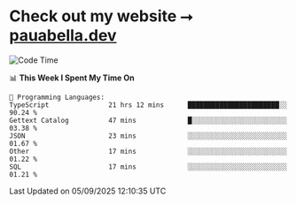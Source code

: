 # Check out my website ⭢ [pauabella.dev](https://pauabella.dev)

<!--START_SECTION:waka-->
![Code Time](http://img.shields.io/badge/Code%20Time-4%2C758%20hrs%2043%20mins-blue)

📊 **This Week I Spent My Time On** 

```text
💬 Programming Languages: 
TypeScript               21 hrs 12 mins      ███████████████████████░░   90.24 % 
Gettext Catalog          47 mins             █░░░░░░░░░░░░░░░░░░░░░░░░   03.38 % 
JSON                     23 mins             ░░░░░░░░░░░░░░░░░░░░░░░░░   01.67 % 
Other                    17 mins             ░░░░░░░░░░░░░░░░░░░░░░░░░   01.22 % 
SQL                      17 mins             ░░░░░░░░░░░░░░░░░░░░░░░░░   01.21 % 
```


 Last Updated on 05/09/2025 12:10:35 UTC
<!--END_SECTION:waka-->
